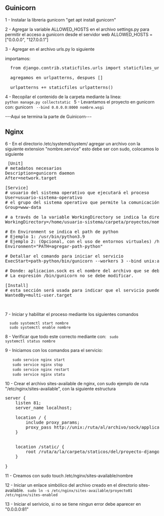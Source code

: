 <h2> Guinicorn </h2>

1 - Instalar la libreria gunicorn "get apt install gunicorn"

2 - Agregar la variable ALLOWED_HOSTS en el archivo settings.py para permitir el acceso a gunicorn desde el servidor web ALLOWED_HOSTS = ["0.0.0.0", "127.0.0.1"]

3 - Agregar en el archivo urls.py lo siguiente

  importamos:
<pre>
  from django.contrib.staticfiles.urls import staticfiles_urlpatterns

  agregamos en urlpatterns, despues []
  
  urlpatterns += staticfiles_urlpatterns()
</pre>
4 - Recopilar el contenido de la carpeta mediante la linea:   <code> python manage.py collectstatic  </code>
5 - Levantamos el proyecto en gunicorn con: gunicorn <code> --bind 0.0.0.0:8000 nombre.wsgi </code>

---Aqui se termina la parte de Guinicorn---

<h2> Nginx </h2>

6 - En el directorio /etc/systemd/system/ agregar un archivo con la siguiente extension "nombre.service" esto debe ser con sudo, colocamos lo siguiente
 <pre>
 [Unit]
# metadatos necesarios
Description=gunicorn daemon
After=network.target

[Service]
# usuario del sistema operativo que ejecutará el proceso
User=usuario-sistema-operativo
# el grupo del sistema operativo que permite la comunicación a desde el servidor web-nginx con gunicorn. No se debe cambiar el valor
Group=www-data

# a través de la variable WorkingDirectory se indica la dirección absoluta del proyecto de Django
WorkingDirectory=/home/usuario-sistema/carpeta/proyectos/nombre-proyecto

# En Environment se indica el path de python
# Ejemplo 1: /usr/bin/python3.9
# Ejemplo 2: (Opcional, con el uso de entornos virtuales) /home/usuario/entornos/entorno01/bin
Environment="PATH=agregar-path-python"

# Detallar el comando para iniciar el servicio
ExecStart=path-python/bin/gunicorn --workers 3 --bind unix:application.sock -m 007 proyectoDjango.wsgi:application

# Donde: aplicacion.sock es el nombre del archivo que se debe crear en el directorio del proyecto; proyectoDjango el nombre del proyecto que se intenta vincular con nginx.
# La expresión /bin/gunicorn no se debe modificar.

[Install]
# esta sección será usada para indicar que el servicio puede empezar cuando se inicie el sistema operativo. Se sugiere no cambiar el valor dado.
WantedBy=multi-user.target
 
 </pre>
7 - Iniciar y habilitar el proceso mediante los siguientes comandos
<pre>
<code>  sudo systemctl start nombre </code>
<code>  sudo systemctl enable nombre </code>
</pre>
8 - Verificar que todo este correcto mediante con: <code> sudo systemctl status nombre </code>

9 - Iniciamos con los comandos para el servicio:
<pre>
  <code> sudo service nginx start</code>
  <code> sudo service nginx stop</code>
  <code> sudo service nginx restart</code>
  <code> sudo service nginx statu</code>
</pre>
10 - Crear el archivo sites-available de nginx, con sudo ejemplo de ruta "/etc/nginx/sites-available", con la siguiente estructura
<pre>
server {
    listen 81;
    server_name localhost;
    
    location / {
        include proxy_params;
        proxy_pass http://unix:/ruta/al/archivo/sock/application.sock;
    }

    
    location /static/ {
        root /ruta/a/la/carpeta/staticos/del/proyecto-django;
    }

}
</pre>

11 - Creamos con sudo touch /etc/nginx/sites-available/nombre

12 - Iniciar un enlace simbólico del archivo creado en el directorio sites-available.
<code> sudo ln -s /etc/nginx/sites-available/proyecto01 /etc/nginx/sites-enabled </code>

13 - Iniciar el serivicio, si no se tiene ningun error debe aparecer en "0.0.0.0:81"
